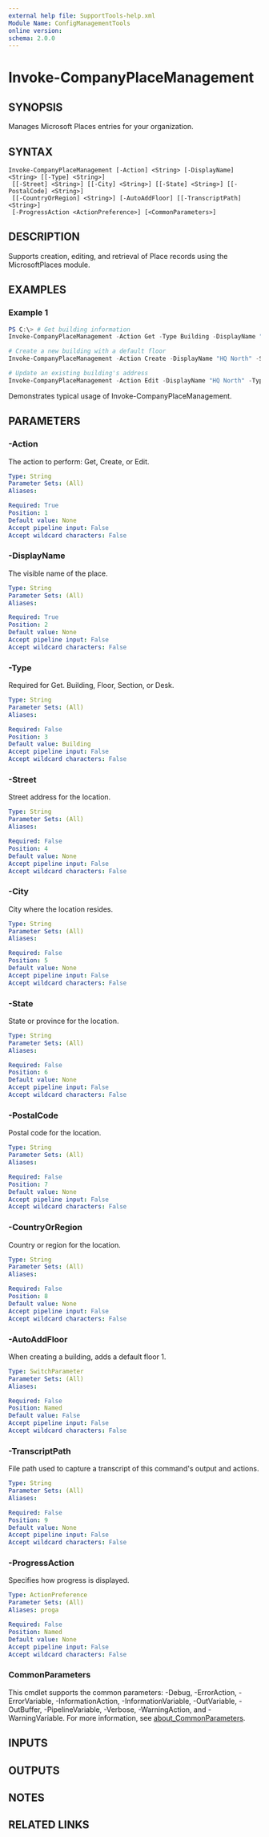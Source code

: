 ```yaml
---
external help file: SupportTools-help.xml
Module Name: ConfigManagementTools
online version:
schema: 2.0.0
---
```


# Invoke-CompanyPlaceManagement

## SYNOPSIS
Manages Microsoft Places entries for your organization.

## SYNTAX

```
Invoke-CompanyPlaceManagement [-Action] <String> [-DisplayName] <String> [[-Type] <String>]
 [[-Street] <String>] [[-City] <String>] [[-State] <String>] [[-PostalCode] <String>]
 [[-CountryOrRegion] <String>] [-AutoAddFloor] [[-TranscriptPath] <String>]
 [-ProgressAction <ActionPreference>] [<CommonParameters>]
```

## DESCRIPTION
Supports creation, editing, and retrieval of Place records using the MicrosoftPlaces module.

## EXAMPLES

### Example 1
```powershell
PS C:\> # Get building information
Invoke-CompanyPlaceManagement -Action Get -Type Building -DisplayName "HQ*"

# Create a new building with a default floor
Invoke-CompanyPlaceManagement -Action Create -DisplayName "HQ North" -Street "1 Company Way" -City "Metropolis" -State "NY" -PostalCode "10001" -CountryOrRegion "USA" -AutoAddFloor

# Update an existing building's address
Invoke-CompanyPlaceManagement -Action Edit -DisplayName "HQ North" -Type Building -Street "2 Company Way"
```

Demonstrates typical usage of Invoke-CompanyPlaceManagement.

## PARAMETERS

### -Action
The action to perform: Get, Create, or Edit.

```yaml
Type: String
Parameter Sets: (All)
Aliases:

Required: True
Position: 1
Default value: None
Accept pipeline input: False
Accept wildcard characters: False
```

### -DisplayName
The visible name of the place.

```yaml
Type: String
Parameter Sets: (All)
Aliases:

Required: True
Position: 2
Default value: None
Accept pipeline input: False
Accept wildcard characters: False
```

### -Type
Required for Get.
Building, Floor, Section, or Desk.

```yaml
Type: String
Parameter Sets: (All)
Aliases:

Required: False
Position: 3
Default value: Building
Accept pipeline input: False
Accept wildcard characters: False
```

### -Street
Street address for the location.

```yaml
Type: String
Parameter Sets: (All)
Aliases:

Required: False
Position: 4
Default value: None
Accept pipeline input: False
Accept wildcard characters: False
```

### -City
City where the location resides.

```yaml
Type: String
Parameter Sets: (All)
Aliases:

Required: False
Position: 5
Default value: None
Accept pipeline input: False
Accept wildcard characters: False
```

### -State
State or province for the location.

```yaml
Type: String
Parameter Sets: (All)
Aliases:

Required: False
Position: 6
Default value: None
Accept pipeline input: False
Accept wildcard characters: False
```

### -PostalCode
Postal code for the location.

```yaml
Type: String
Parameter Sets: (All)
Aliases:

Required: False
Position: 7
Default value: None
Accept pipeline input: False
Accept wildcard characters: False
```

### -CountryOrRegion
Country or region for the location.

```yaml
Type: String
Parameter Sets: (All)
Aliases:

Required: False
Position: 8
Default value: None
Accept pipeline input: False
Accept wildcard characters: False
```

### -AutoAddFloor
When creating a building, adds a default floor 1.

```yaml
Type: SwitchParameter
Parameter Sets: (All)
Aliases:

Required: False
Position: Named
Default value: False
Accept pipeline input: False
Accept wildcard characters: False
```

### -TranscriptPath
File path used to capture a transcript of this command's output and actions.

```yaml
Type: String
Parameter Sets: (All)
Aliases:

Required: False
Position: 9
Default value: None
Accept pipeline input: False
Accept wildcard characters: False
```

### -ProgressAction
Specifies how progress is displayed.

```yaml
Type: ActionPreference
Parameter Sets: (All)
Aliases: proga

Required: False
Position: Named
Default value: None
Accept pipeline input: False
Accept wildcard characters: False
```

### CommonParameters
This cmdlet supports the common parameters: -Debug, -ErrorAction, -ErrorVariable, -InformationAction, -InformationVariable, -OutVariable, -OutBuffer, -PipelineVariable, -Verbose, -WarningAction, and -WarningVariable. For more information, see [about_CommonParameters](http://go.microsoft.com/fwlink/?LinkID=113216).

## INPUTS

## OUTPUTS

## NOTES

## RELATED LINKS
